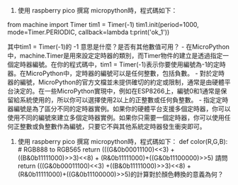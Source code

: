1. 使用 raspberry pico  撰寫 micropython時，程式碼如下：

from machine import Timer
tim1 = Timer(-1)
tim1.init(period=1000, mode=Timer.PERIODIC, callback=lambda t:print('ok_1'))

其中tim1 = Timer(-1)的 -1 意思是什麼？是否有其他數值可用？
	- 在MicroPython中，machine.Timer是用來設定定時器的類別，而Timer物件的建立是透過指定一個定時器編號。在你的程式碼中，tim1 = Timer(-1)表示你要使用編號為-1的定時器。在MicroPython中，定時器的編號可以是任何整數，包括負數。
	- 對於定時器的編號，MicroPython的官方文檔並未提供確切的約定或限制，通常是由硬體平台決定的。在一些MicroPython實現中，例如在ESP8266上，編號0和1通常是保留給系統使用的，所以你可以選擇使用2以上的正整數或任何負整數。
	- 指定定時器編號是為了區分不同的定時器實例。如果你的硬體平台支援多個定時器，你可以使用不同的編號來建立多個定時器實例。如果你只需要一個定時器，你可以使用任何正整數或負整數作為編號，只要它不與其他系統定時器發生衝突即可。

1. 使用 raspberry pico  撰寫 micropython時，程式碼如下：
def color(R,G,B): #  RGB888 to RGB565
    return (((G&0b00011100)<<3) +((B&0b11111000)>>3)<<8) + (R&0b11111000)+((G&0b11100000)>>5)
    	請問return (((G&0b00011100)<<3) +((B&0b11111000)>>3)<<8) + (R&0b11111000)+((G&0b11100000)>>5)的計算對於顏色轉換的意義為何？